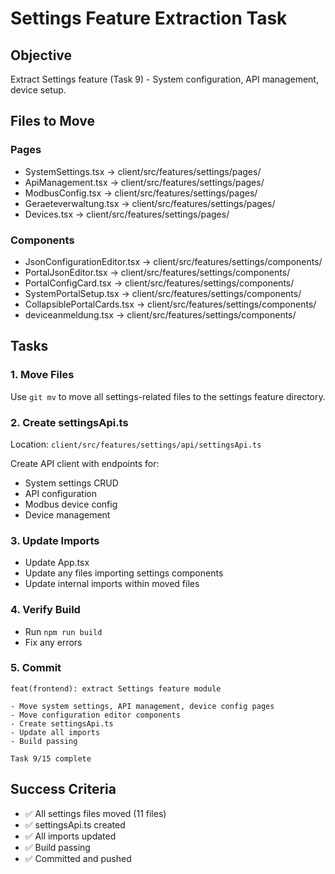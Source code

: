 # Settings Feature Extraction Task

## Objective
Extract Settings feature (Task 9) - System configuration, API management, device setup.

## Files to Move

### Pages
- SystemSettings.tsx → client/src/features/settings/pages/
- ApiManagement.tsx → client/src/features/settings/pages/
- ModbusConfig.tsx → client/src/features/settings/pages/
- Geraeteverwaltung.tsx → client/src/features/settings/pages/
- Devices.tsx → client/src/features/settings/pages/

### Components
- JsonConfigurationEditor.tsx → client/src/features/settings/components/
- PortalJsonEditor.tsx → client/src/features/settings/components/
- PortalConfigCard.tsx → client/src/features/settings/components/
- SystemPortalSetup.tsx → client/src/features/settings/components/
- CollapsiblePortalCards.tsx → client/src/features/settings/components/
- deviceanmeldung.tsx → client/src/features/settings/components/

## Tasks

### 1. Move Files
Use `git mv` to move all settings-related files to the settings feature directory.

### 2. Create settingsApi.ts
Location: `client/src/features/settings/api/settingsApi.ts`

Create API client with endpoints for:
- System settings CRUD
- API configuration
- Modbus device config
- Device management

### 3. Update Imports
- Update App.tsx
- Update any files importing settings components
- Update internal imports within moved files

### 4. Verify Build
- Run `npm run build`
- Fix any errors

### 5. Commit
```
feat(frontend): extract Settings feature module

- Move system settings, API management, device config pages
- Move configuration editor components
- Create settingsApi.ts
- Update all imports
- Build passing

Task 9/15 complete
```

## Success Criteria
- ✅ All settings files moved (11 files)
- ✅ settingsApi.ts created
- ✅ All imports updated
- ✅ Build passing
- ✅ Committed and pushed
